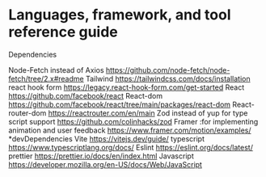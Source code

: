 # Languages, framework, and tool reference guide

Dependencies

Node-Fetch instead of Axios
<https://github.com/node-fetch/node-fetch/tree/2.x#readme>
Tailwind
<https://tailwindcss.com/docs/installation>
react hook form
<https://legacy.react-hook-form.com/get-started>
React
<https://github.com/facebook/react>
React-dom
<https://github.com/facebook/react/tree/main/packages/react-dom>
React-router-dom
<https://reactrouter.com/en/main>
Zod instead of yup for type script support
<https://github.com/colinhacks/zod>
Framer :for implementing animation and user feedback
<https://www.framer.com/motion/examples/>
\*devDependencies
Vite
<https://vitejs.dev/guide/>
typescript
<https://www.typescriptlang.org/docs/>
Eslint
<https://eslint.org/docs/latest/>
prettier
<https://prettier.io/docs/en/index.html>
Javascript
<https://developer.mozilla.org/en-US/docs/Web/JavaScript>
